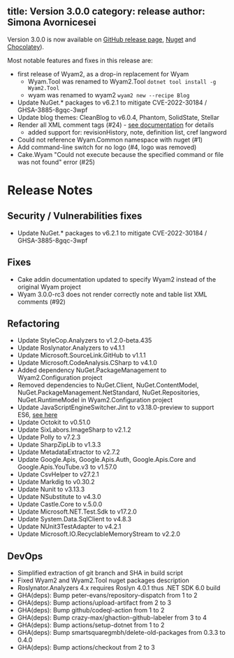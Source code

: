 title: Version 3.0.0
category: release
author: Simona Avornicesei
---
Version 3.0.0 is now available on [GitHub release page](https://github.com/Wyam2/wyam/releases/tag/3.0.0), [Nuget](https://www.nuget.org/packages?packagetype=&sortby=relevance&q=wyam2) and [Chocolatey](https://community.chocolatey.org/packages/wyam2/3.0.0)). 

Most notable features and fixes in this release are:
- first release of Wyam2, as a drop-in replacement for Wyam
    - Wyam.Tool was renamed to Wyam2.Tool `dotnet tool install -g Wyam2.Tool`
    - wyam was renamed to wyam2 `wyam2 new --recipe Blog`
- Update NuGet.* packages to v6.2.1 to mitigate CVE-2022-30184 / GHSA-3885-8gqc-3wpf
- Update blog themes: CleanBlog to v6.0.4, Phantom, SolidState, Stellar
- Render all XML comment tags (#24) - [see documentation](/recipes/docs/xml-comments-support) for details
    - added support for: revisionHistory, note, definition list, cref langword
- Could not reference Wyam.Common namespace with nuget (#1)
- Add command-line switch for no logo (#4, logo was removed)
- Cake.Wyam "Could not execute because the specified command or file was not found" error (#25)

# Release Notes

## Security / Vulnerabilities fixes
- Update NuGet.* packages to v6.2.1 to mitigate CVE-2022-30184 / GHSA-3885-8gqc-3wpf

## Fixes
- Cake addin documentation updated to specify Wyam2 instead of the original Wyam project
- Wyam 3.0.0-rc3 does not render correctly note and table list XML comments (#92) 

## Refactoring
- Update StyleCop.Analyzers to v1.2.0-beta.435
- Update Roslynator.Analyzers to v4.1.1
- Update Microsoft.SourceLink.GitHub to v1.1.1
- Update Microsoft.CodeAnalysis.CSharp to v4.1.0
- Added dependency NuGet.PackageManagement to Wyam2.Configuration project
- Removed dependencies to NuGet.Client, NuGet.ContentModel, NuGet.PackageManagement.NetStandard, NuGet.Repositories, NuGet.RuntimeModel in Wyam2.Configuration project
- Update JavaScriptEngineSwitcher.Jint to v3.18.0-preview to support ES6, [see here](https://github.com/sebastienros/jint/issues/343#issuecomment-1133930693)
- Update Octokit to v0.51.0
- Update SixLabors.ImageSharp to v2.1.2
- Update Polly to v7.2.3
- Update SharpZipLib to v1.3.3
- Update MetadataExtractor to v2.7.2
- Update Google.Apis, Google.Apis.Auth, Google.Apis.Core and Google.Apis.YouTube.v3 to v1.57.0
- Update CsvHelper to v27.2.1
- Update Markdig to v0.30.2
- Update Nunit to v3.13.3
- Update NSubstitute to v4.3.0
- Update Castle.Core to v.5.0.0
- Update Microsoft.NET.Test.Sdk to v17.2.0
- Update System.Data.SqlClient to v4.8.3
- Update NUnit3TestAdapter to v4.2.1
- Update Microsoft.IO.RecyclableMemoryStream to v2.2.0

## DevOps
- Simplified extraction of git branch and SHA in build script
- Fixed Wyam2 and Wyam2.Tool nuget packages description
- Roslynator.Analyzers 4.x requires Roslyn 4.0.1 thus .NET SDK 6.0 build
- GHA(deps): Bump peter-evans/repository-dispatch from 1 to 2
- GHA(deps): Bump actions/upload-artifact from 2 to 3
- GHA(deps): Bump github/codeql-action from 1 to 2
- GHA(deps): Bump crazy-max/ghaction-github-labeler from 3 to 4
- GHA(deps): Bump actions/setup-dotnet from 1 to 2
- GHA(deps): Bump smartsquaregmbh/delete-old-packages from 0.3.3 to 0.4.0
- GHA(deps): Bump actions/checkout from 2 to 3